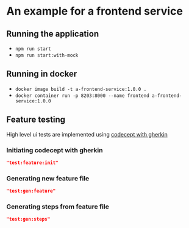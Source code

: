 # An example for a frontend service

## Running the application

- `npm run start`
- `npm run start:with-mock`

## Running in docker

- `docker image build -t a-frontend-service:1.0.0 .`
- `docker container run -p 8203:8000 --name frontend a-frontend-service:1.0.0`

## Feature testing

High level ui tests are implemented using [codecept with gherkin](https://codecept.io/bdd)

### Initiating codecept with gherkin

```json
"test:feature:init"
```

### Generating new feature file

```json
"test:gen:feature"
```

### Generating steps from feature file

```json
"test:gen:steps"
```
